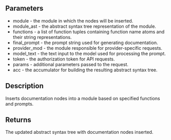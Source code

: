 ## Parameters

- module - the module in which the nodes will be inserted.
- module_ast - the abstract syntax tree representation of the module.
- functions - a list of function tuples containing function name atoms and their string representations.
- final_prompt - the prompt string used for generating documentation.
- provider_mod - the module responsible for provider-specific requests.
- model_text - the text input to the model used for processing the prompt.
- token - the authorization token for API requests.
- params - additional parameters passed to the request.
- acc - the accumulator for building the resulting abstract syntax tree.

## Description
Inserts documentation nodes into a module based on specified functions and prompts.

## Returns
The updated abstract syntax tree with documentation nodes inserted.